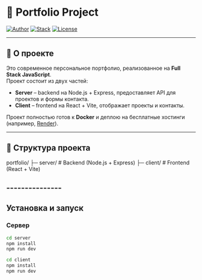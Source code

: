 # 🚀 Portfolio Project

[![Author](https://img.shields.io/badge/author-Oleksand%20Ivanchenko-blue)]()
[![Stack](https://img.shields.io/badge/stack-Node.js%20%7C%20React%20%7C%20Vite-yellowgreen)]()
[![License](https://img.shields.io/badge/license-ISC-lightgrey)]()

---

## 🌟 О проекте

Это современное персональное портфолио, реализованное на **Full Stack JavaScript**.  
Проект состоит из двух частей:  

- **Server** – backend на Node.js + Express, предоставляет API для проектов и формы контакта.  
- **Client** – frontend на React + Vite, отображает проекты и контакты.  

Проект полностью готов к **Docker** и деплою на бесплатные хостинги (например, [Render](https://render.com)).

---

## 📂 Структура проекта

portfolio/
├─ server/ # Backend (Node.js + Express)
├─ client/ # Frontend (React + Vite)


## ---------------

## Установка и запуск

### Сервер
```bash
cd server
npm install
npm run dev

cd client
npm install
npm run dev

